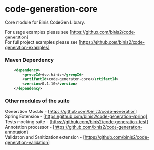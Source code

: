 # code-generation-core

Core module for Binis CodeGen Library.

For usage examples please see [https://github.com/binis2/code-generation]    
For full project examples please see [https://github.com/binis2/code-generation-examples]     

### Maven Dependency
```xml
    <dependency>
        <groupId>dev.binis</groupId>
        <artifactId>code-generator-core</artifactId>
        <version>0.1.10</version>
    </dependency>
```

### Other modules of the suite

Generation Module - [https://github.com/binis2/code-generation]   
Spring Extension - [https://github.com/binis2/code-generation-spring]   
Tests mocking suite - [https://github.com/binis2/code-generation-test]   
Annotation processor - [https://github.com/binis2/code-generation-annotation]   
Validation and Sanitization extension - [https://github.com/binis2/code-generation-validation] 
